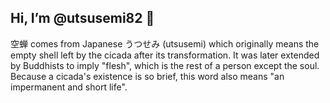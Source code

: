 ## Hi, I’m @utsusemi82 👋

空蝉 comes from Japanese うつせみ (utsusemi) which originally means the empty shell left by the cicada after its transformation. It was later extended by Buddhists to imply "flesh", which is the rest of a person except the soul. Because a cicada's existence is so brief, this word also means "an impermanent and short life".



<!---
utsusemi82/utsusemi82 is a ✨ special ✨ repository because its `README.md` (this file) appears on your GitHub profile.
You can click the Preview link to take a look at your changes.
--->
